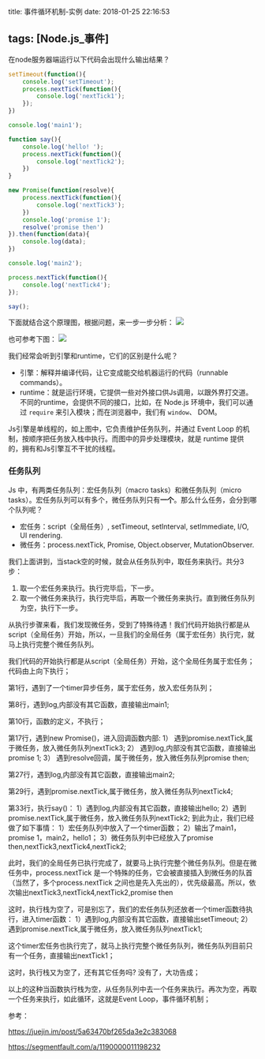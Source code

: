 title: 事件循环机制-实例
date: 2018-01-25 22:16:53

tags: [Node.js_事件]
---

在node服务器端运行以下代码会出现什么输出结果？

```javascript
setTimeout(function(){
    console.log('setTimeout');
    process.nextTick(function(){
        console.log('nextTick1');
    });
})

console.log('main1');

function say(){
    console.log('hello! ');
    process.nextTick(function(){
        console.log('nextTick2');
    })
}

new Promise(function(resolve){
    process.nextTick(function(){
        console.log('nextTick3');
    })
    console.log('promise 1');
    resolve('promise then')
}).then(function(data){
    console.log(data);
})

console.log('main2');

process.nextTick(function(){
    console.log('nextTick4');
});

say();
```
下面就结合这个原理图，根据问题，来一步一步分析：
![](http://7xq1il.com1.z0.glb.clouddn.com/micro_macro_180703)

也可参考下图：
![](http://7xq1il.com1.z0.glb.clouddn.com/runtime_180703.png)

我们经常会听到引擎和runtime，它们的区别是什么呢？

- 引擎：解释并编译代码，让它变成能交给机器运行的代码（runnable commands）。
- runtime：就是运行环境，它提供一些对外接口供Js调用，以跟外界打交道。不同的runtime，会提供不同的接口，比如，在 Node.js 环境中，我们可以通过 `require` 来引入模块；而在浏览器中，我们有 `window`、 DOM。

Js引擎是单线程的，如上图中，它负责维护任务队列，并通过 Event Loop 的机制，按顺序把任务放入栈中执行。而图中的异步处理模块，就是 runtime 提供的，拥有和Js引擎互不干扰的线程。

### 任务队列

Js 中，有两类任务队列：宏任务队列（macro tasks）和微任务队列（micro tasks）。宏任务队列可以有多个，微任务队列只有**一个**。那么什么任务，会分到哪个队列呢？

- 宏任务：script（全局任务）, setTimeout, setInterval, setImmediate, I/O, UI rendering.
- 微任务：process.nextTick, Promise, Object.observer, MutationObserver.

我们上面讲到，当stack空的时候，就会从任务队列中，取任务来执行。共分3步：

1. 取一个宏任务来执行。执行完毕后，下一步。
2. 取一个微任务来执行，执行完毕后，再取一个微任务来执行。直到微任务队列为空，执行下一步。

从执行步骤来看，我们发现微任务，受到了特殊待遇！我们代码开始执行都是从script（全局任务）开始，所以，一旦我们的全局任务（属于宏任务）执行完，就马上执行完整个微任务队列。

我们代码的开始执行都是从script（全局任务）开始，这个全局任务属于宏任务；代码由上向下执行；



第1行，遇到了一个timer异步任务，属于宏任务，放入宏任务队列；

第8行，遇到log,内部没有其它函数，直接输出main1;

第10行，函数的定义，不执行；

第17行，遇到new Promise()，进入回调函数内部:
1） 遇到promise.nextTick,属于微任务，放入微任务队列nextTick3;
2） 遇到log,内部没有其它函数，直接输出promise 1;
3） 遇到resolve回调，属于微任务，放入微任务队列promise then;


第27行，遇到log,内部没有其它函数，直接输出main2;


第29行，遇到promise.nextTick,属于微任务，放入微任务队列nextTick4;


第33行，执行say()：
1）遇到log,内部没有其它函数，直接输出hello;
2）遇到promise.nextTick,属于微任务，放入微任务队列nextTick2;
到此为止，我们已经做了如下事情：
1）宏任务队列中放入了一个timer函数；
2）输出了main1，promise 1，main2，hello1；
3）微任务队列中已经放入了promise then,nextTick3,nextTick4,nextTick2;


此时，我们的全局任务已执行完成了，就要马上执行完整个微任务队列。但是在微任务中，process.nextTick 是一个特殊的任务，它会被直接插入到微任务的队首（当然了，多个process.nextTick 之间也是先入先出的），优先级最高。所以，依次输出nextTick3,nextTick4,nextTick2,promise then


这时，执行栈为空了，可是别忘了，我们的宏任务队列还放者一个timer函数待执行，进入timer函数：
1）遇到log,内部没有其它函数，直接输出setTimeout;
2）遇到promise.nextTick,属于微任务，放入微任务队列nextTick1;

这个timer宏任务也执行完了，就马上执行完整个微任务队列，微任务队列目前只有一个任务，直接输出nextTick1；

这时，执行栈又为空了，还有其它任务吗? 没有了，大功告成；

以上的这种当函数执行栈为空，从任务队列中去一个任务来执行。再次为空，再取一个任务来执行，如此循环，这就是Event Loop，事件循环机制；

参考：

https://juejin.im/post/5a63470bf265da3e2c383068

https://segmentfault.com/a/1190000011198232
